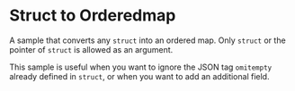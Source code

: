 # Struct to Orderedmap

A sample that converts any `struct` into an ordered map.
Only `struct` or the pointer of `struct` is allowed as an argument.

This sample is useful when you want to ignore the JSON tag `omitempty` already defined in `struct`, or when you want to add an additional field.
